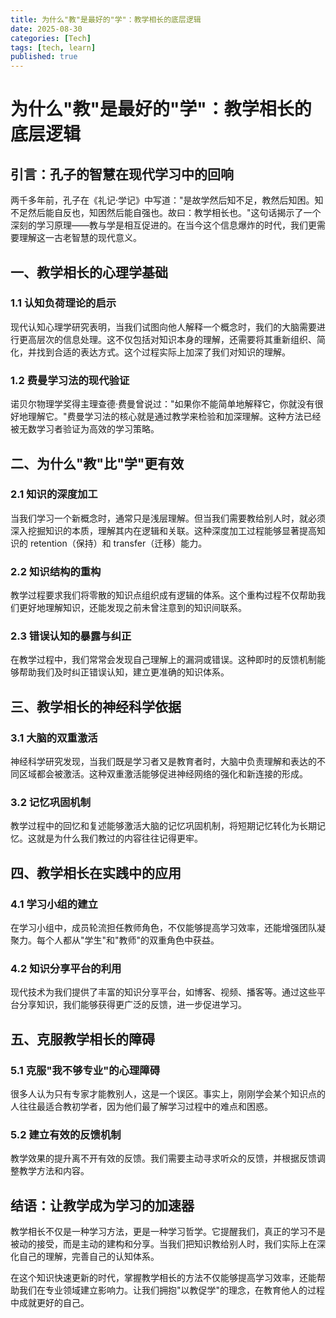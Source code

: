 ```yaml
---
title: 为什么"教"是最好的"学"：教学相长的底层逻辑
date: 2025-08-30
categories: [Tech]
tags: [tech, learn]
published: true
---
```


# 为什么"教"是最好的"学"：教学相长的底层逻辑

## 引言：孔子的智慧在现代学习中的回响

两千多年前，孔子在《礼记·学记》中写道："是故学然后知不足，教然后知困。知不足然后能自反也，知困然后能自强也。故曰：教学相长也。"这句话揭示了一个深刻的学习原理——教与学是相互促进的。在当今这个信息爆炸的时代，我们更需要理解这一古老智慧的现代意义。

## 一、教学相长的心理学基础

### 1.1 认知负荷理论的启示

现代认知心理学研究表明，当我们试图向他人解释一个概念时，我们的大脑需要进行更高层次的信息处理。这不仅包括对知识本身的理解，还需要将其重新组织、简化，并找到合适的表达方式。这个过程实际上加深了我们对知识的理解。

### 1.2 费曼学习法的现代验证

诺贝尔物理学奖得主理查德·费曼曾说过："如果你不能简单地解释它，你就没有很好地理解它。"费曼学习法的核心就是通过教学来检验和加深理解。这种方法已经被无数学习者验证为高效的学习策略。

## 二、为什么"教"比"学"更有效

### 2.1 知识的深度加工

当我们学习一个新概念时，通常只是浅层理解。但当我们需要教给别人时，就必须深入挖掘知识的本质，理解其内在逻辑和关联。这种深度加工过程能够显著提高知识的 retention（保持）和 transfer（迁移）能力。

### 2.2 知识结构的重构

教学过程要求我们将零散的知识点组织成有逻辑的体系。这个重构过程不仅帮助我们更好地理解知识，还能发现之前未曾注意到的知识间联系。

### 2.3 错误认知的暴露与纠正

在教学过程中，我们常常会发现自己理解上的漏洞或错误。这种即时的反馈机制能够帮助我们及时纠正错误认知，建立更准确的知识体系。

## 三、教学相长的神经科学依据

### 3.1 大脑的双重激活

神经科学研究发现，当我们既是学习者又是教育者时，大脑中负责理解和表达的不同区域都会被激活。这种双重激活能够促进神经网络的强化和新连接的形成。

### 3.2 记忆巩固机制

教学过程中的回忆和复述能够激活大脑的记忆巩固机制，将短期记忆转化为长期记忆。这就是为什么我们教过的内容往往记得更牢。

## 四、教学相长在实践中的应用

### 4.1 学习小组的建立

在学习小组中，成员轮流担任教师角色，不仅能够提高学习效率，还能增强团队凝聚力。每个人都从"学生"和"教师"的双重角色中获益。

### 4.2 知识分享平台的利用

现代技术为我们提供了丰富的知识分享平台，如博客、视频、播客等。通过这些平台分享知识，我们能够获得更广泛的反馈，进一步促进学习。

## 五、克服教学相长的障碍

### 5.1 克服"我不够专业"的心理障碍

很多人认为只有专家才能教别人，这是一个误区。事实上，刚刚学会某个知识点的人往往最适合教初学者，因为他们最了解学习过程中的难点和困惑。

### 5.2 建立有效的反馈机制

教学效果的提升离不开有效的反馈。我们需要主动寻求听众的反馈，并根据反馈调整教学方法和内容。

## 结语：让教学成为学习的加速器

教学相长不仅是一种学习方法，更是一种学习哲学。它提醒我们，真正的学习不是被动的接受，而是主动的建构和分享。当我们把知识教给别人时，我们实际上在深化自己的理解，完善自己的认知体系。

在这个知识快速更新的时代，掌握教学相长的方法不仅能够提高学习效率，还能帮助我们在专业领域建立影响力。让我们拥抱"以教促学"的理念，在教育他人的过程中成就更好的自己。